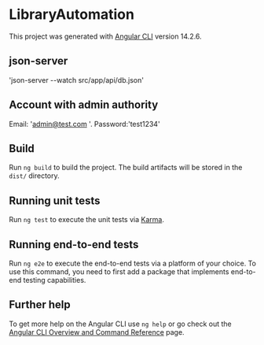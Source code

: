 # LibraryAutomation

This project was generated with [Angular CLI](https://github.com/angular/angular-cli) version 14.2.6.

## json-server

'json-server --watch src/app/api/db.json'

## Account with admin authority
  Email: 'admin@test.com '. Password:'test1234'

## Build

Run `ng build` to build the project. The build artifacts will be stored in the `dist/` directory.

## Running unit tests

Run `ng test` to execute the unit tests via [Karma](https://karma-runner.github.io).

## Running end-to-end tests

Run `ng e2e` to execute the end-to-end tests via a platform of your choice. To use this command, you need to first add a package that implements end-to-end testing capabilities.

## Further help

To get more help on the Angular CLI use `ng help` or go check out the [Angular CLI Overview and Command Reference](https://angular.io/cli) page.

